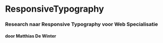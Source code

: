 ResponsiveTypography
====================

### Research naar Responsive Typography voor Web Specialisatie ###
#### door Matthias De Winter ####
